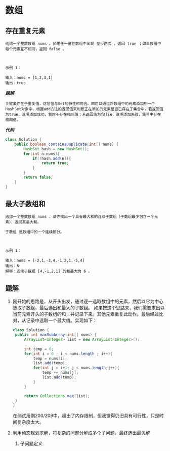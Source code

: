 # 数组
## 存在重复元素
```
给你一个整数数组 nums 。如果任一值在数组中出现 至少两次 ，返回 true ；如果数组中每个元素互不相同，返回 false 。

 

示例 1：

输入：nums = [1,2,3,1]
输出：true

```

***题解***
```
关键条件在于重复值，这恰恰与Set的特性相吻合。即可以通过将数组中的元素添加到一个HashSet对象中，根据add方法的返回值来判断正在添加的元素是否已存在于集合中。若返回值为true，说明添加成功，暂时不存在相同值；若返回值为false，说明添加失败，集合中存在相同值。
```

***代码***
```java
class Solution {
    public boolean containsDuplicate(int[] nums) {
        HashSet hash = new HashSet();
        for(int n:nums){
            if(!hash.add(n)){
                return true;
            }
        }
        return false;
    }
}
```



## 最大子数组和
```
给你一个整数数组 nums ，请你找出一个具有最大和的连续子数组（子数组最少包含一个元素），返回其最大和。

子数组 是数组中的一个连续部分。

 

示例 1：

输入：nums = [-2,1,-3,4,-1,2,1,-5,4]
输出：6
解释：连续子数组 [4,-1,2,1] 的和最大为 6 。

```

## 题解  
1. 刚开始的思路是，从开头出发，通过逐一选取数组中的元素，然后以它为中心选取子数组，最后选出和最大的子数组。 如果按这个思路来，我们需要求出以当前元素开头的子数组的和，并记录下来。其他元素重复此动作。最后经过比对，从记录中选取一个最大值。实现如下：
   ```java
   class Solution {
    public int maxSubArray(int[] nums) {
        ArrayList<Integer> list = new ArrayList<Integer>();
        
        int temp = 0;
        for(int i = 0 ; i < nums.length ; i++){
            temp = nums[i];
            list.add(temp);
            for(int j = i+1; j < nums.length;j++){
                temp += nums[j];
                list.add(temp);
            }
        }

        return Collections.max(list);
    }
   }
   ```
   在测试用例200/209中，超出了内存限制，但我觉得仍旧具有可行性，只是时间复杂度太大。

2. 利用动态规划求解，将复杂的问题分解成多个子问题，最终选出最优解
   1. 子问题定义
   

   